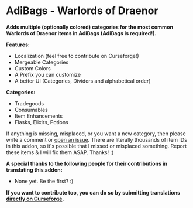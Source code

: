 # AdiBags - Warlords of Draenor

**Adds multiple (optionally colored) categories for the most common Warlords of Draenor items in AdiBags (AdiBags is required!).**

**Features:**

- Localization (feel free to contribute on Curseforge!)
- Mergeable Categories
- Custom Colors
- A Prefix you can customize
- A better UI (Categories, Dividers and alphabetical order)

**Categories:**

- Tradegoods
- Consumables
- Item Enhancements
- Flasks, Elixirs, Potions

If anything is missing, misplaced, or you want a new category, then please write a comment or [open an issue](https://github.com/Zottelchens-WoW-Addons/AdiBags-WarlordsOfDraenor/issues). There are literally thousands of item IDs in this addon, so it's possible that I missed or misplaced something. Report these items & I will fix them ASAP. Thanks! :)

**A special thanks to the following people for their contributions in translating this addon:**

- None yet. Be the first? :)

**If you want to contribute too, you can do so by submitting translations [directly on Curseforge](#TODO_UPDATE_THIS_LINK).**
